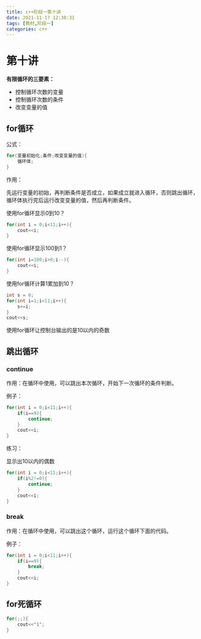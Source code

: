```yaml
---
title: c++阶段一第十讲
date: 2021-11-17 12:38:31
tags: [教材,阶段一] 
categories: c++
---
```


# 第十讲

**有限循环的三要素：**

+ 控制循环次数的变量
+ 控制循环次数的条件
+ 改变变量的值

## for循环

公式：

```c++
for(变量初始化;条件;改变变量的值){
    循环体;
}
```

作用：

先运行变量的初始，再判断条件是否成立，如果成立就进入循环，否则跳出循环，循环体执行完后运行改变变量的值，然后再判断条件。

使用for循环显示0到10？

```c++
for(int i = 0;i<11;i++){
    cout<<i;
}
```

使用for循环显示100到1？

```c++
for(int i=100;i>0;i--){
    cout<<i;
}
```

使用for循环计算1累加到10？

```c++
int s = 0;
for(int i=1;i<11;i++){
    s+=i;
}
cout<<s;
```

使用for循环让控制台输出的是10以内的奇数



## 跳出循环

### continue

作用：在循环中使用，可以跳出本次循环，开始下一次循环的条件判断。

例子：

```c++
for(int i = 0;i<11;i++){
    if(i==9){
        continue;
    }
    cout<<i;
}
```

练习：

显示出10以内的偶数

```c++
for(int i = 0;i<11;i++){
    if(i%2!=0){
        continue;
    }
    cout<<i;
}
```

### break

作用：在循环中使用，可以跳出这个循环，运行这个循环下面的代码。

例子：

```c++
for(int i = 0;i<11;i++){
    if(i==9){
        break;
    }
    cout<<i;
}
```

## for死循环

```c++
for(;;){
    cout<<"1";
}
```

